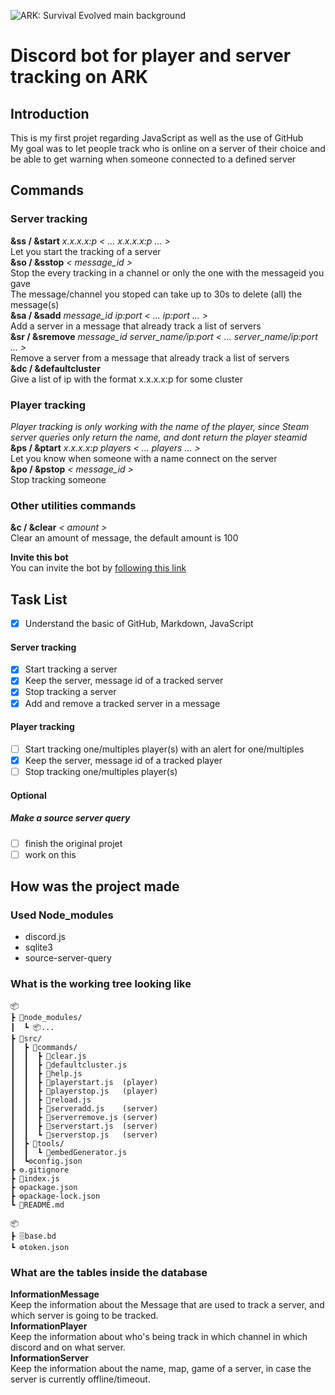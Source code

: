 ![ARK: Survival Evolved main background](https://store-images.s-microsoft.com/image/apps.49771.68672594993004535.abb7a42a-f75b-44f2-8afd-204cb3d19eb6.df63910d-755c-40d4-90c0-95d214d3ccd9?mode=scale&q=90&h=1080&w=1920&background=%23FFFFFF)
# Discord bot for player and server tracking on ARK  
## Introduction  
This is my first projet regarding JavaScript as well as the use of GitHub  
My goal was to let people track who is online on a server of their choice
and be able to get warning when someone connected to a defined server  

## Commands  
### Server tracking
**&ss / &start** *x.x.x.x:p  < ... x.x.x.x:p ... >*  
Let you start the tracking of a server  
**&so / &sstop** *< message_id >*  
Stop the every tracking in a channel or only the one with the messageid you gave  
The message/channel you stoped can take up to 30s to delete (all) the message(s)  
**&sa / &sadd** *message_id ip:port < ... ip:port ... >*  
Add a server in a message that already track a list of servers  
**&sr / &sremove** *message_id server_name/ip:port < ... server_name/ip:port ... >*  
Remove a server from a message that already track a list of servers  
**&dc / &defaultcluster**  
Give a list of ip with the format x.x.x.x:p for some cluster  

### Player tracking  
*Player tracking is only working with the name of the player, since Steam server queries only return the name, and dont return the player steamid*  
**&ps / &ptart** *x.x.x.x:p players < ... players ... >*  
Let you know when someone with a name connect on the server  
**&po / &pstop** *< message_id >*  
Stop tracking someone  

### Other utilities commands  
**&c / &clear** *< amount >*  
Clear an amount of message, the default amount is 100  

**Invite this bot**  
‎‎You can invite the bot by [following this link](https://bit.ly/30LMOoe)  

## Task List  
- [x] Understand the basic of GitHub, Markdown, JavaScript  

#### Server tracking
- [x] Start tracking a server  
- [x] Keep the server, message id of a tracked server  
- [x] Stop tracking a server  
- [x] Add and remove a tracked server in a message  

#### Player tracking
- [ ] Start tracking one/multiples player(s) with an alert for one/multiples  
- [x] Keep the server, message id of a tracked player  
- [ ] Stop tracking one/multiples player(s)  

#### Optional
##### Make a source server query
- [ ] finish the original projet
- [ ] work on this

## How was the project made  
### Used Node_modules  
- discord.js  
- sqlite3  
- source-server-query  

### What is the working tree looking like  
```
📦  
┣ 📂node_modules/  
┃  ┗ 📦...  
┣ 📂src/  
┃  ┣ 📂commands/  
┃  ┃  ┣ 📜clear.js  
┃  ┃  ┣ 📜defaultcluster.js  
┃  ┃  ┣ 📜help.js  
┃  ┃  ┣ 📜playerstart.js  (player)  
┃  ┃  ┣ 📜playerstop.js   (player)  
┃  ┃  ┣ 📜reload.js  
┃  ┃  ┣ 📜serveradd.js    (server)  
┃  ┃  ┣ 📜serverremove.js (server)  
┃  ┃  ┣ 📜serverstart.js  (server)  
┃  ┃  ┗ 📜serverstop.js   (server)  
┃  ┣ 📂tools/  
┃  ┃  ┗ 📜embedGenerator.js  
┃  ┗⚙️config.json
┣ ⚙️.gitignore  
┣ 📜index.js  
┣ ⚙️package.json  
┣ ⚙️package-lock.json  
┗ 📝README.md  

📦 
┣ 🗄️base.bd  
┗ ⚙️token.json  
```
### What are the tables inside the database  
**InformationMessage**  
Keep the information about the Message that are used to track a server, and which server is going to be tracked.  
**InformationPlayer**  
Keep the information about who's being track in which channel in which discord and on what server.  
**InformationServer**  
Keep the information about the name, map, game of a server, in case the server is currently offline/timeout.  